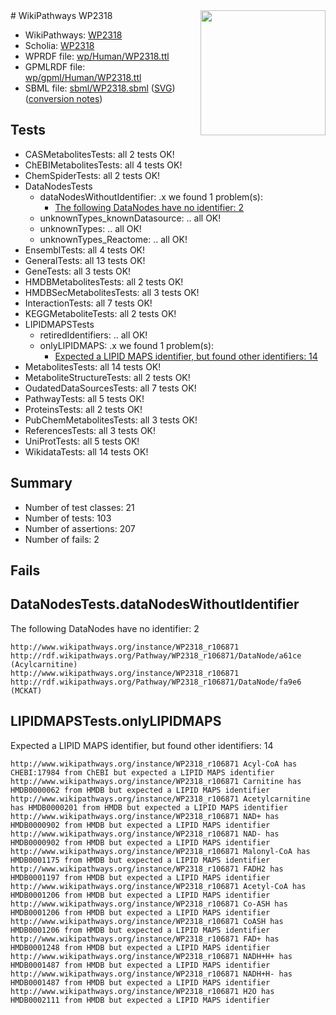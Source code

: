 <img style="float: right; width: 200px" src="../logo.png" />
# WikiPathways WP2318

* WikiPathways: [WP2318](https://identifiers.org/wikipathways:WP2318)
* Scholia: [WP2318](https://scholia.toolforge.org/wikipathways/WP2318)
* WPRDF file: [wp/Human/WP2318.ttl](../wp/Human/WP2318.ttl)
* GPMLRDF file: [wp/gpml/Human/WP2318.ttl](../wp/gpml/Human/WP2318.ttl)
* SBML file: [sbml/WP2318.sbml](../sbml/WP2318.sbml) ([SVG](../sbml/WP2318.svg)) ([conversion notes](../sbml/WP2318.txt))

## Tests
* CASMetabolitesTests: all 2 tests OK!
* ChEBIMetabolitesTests: all 4 tests OK!
* ChemSpiderTests: all 2 tests OK!
* DataNodesTests
    * dataNodesWithoutIdentifier: .x we found 1 problem(s):
        * [The following DataNodes have no identifier: 2](#d2d32fa1)
    * unknownTypes_knownDatasource: .. all OK!
    * unknownTypes: .. all OK!
    * unknownTypes_Reactome: .. all OK!
* EnsemblTests: all 4 tests OK!
* GeneralTests: all 13 tests OK!
* GeneTests: all 3 tests OK!
* HMDBMetabolitesTests: all 2 tests OK!
* HMDBSecMetabolitesTests: all 3 tests OK!
* InteractionTests: all 7 tests OK!
* KEGGMetaboliteTests: all 2 tests OK!
* LIPIDMAPSTests
    * retiredIdentifiers: .. all OK!
    * onlyLIPIDMAPS: .x we found 1 problem(s):
        * [Expected a LIPID MAPS identifier, but found other identifiers: 14](#d0bfb67c)
* MetabolitesTests: all 14 tests OK!
* MetaboliteStructureTests: all 2 tests OK!
* OudatedDataSourcesTests: all 7 tests OK!
* PathwayTests: all 5 tests OK!
* ProteinsTests: all 2 tests OK!
* PubChemMetabolitesTests: all 3 tests OK!
* ReferencesTests: all 3 tests OK!
* UniProtTests: all 5 tests OK!
* WikidataTests: all 14 tests OK!


## Summary

* Number of test classes: 21
* Number of tests: 103
* Number of assertions: 207
* Number of fails: 2

## Fails

<a name="d2d32fa1" />

## DataNodesTests.dataNodesWithoutIdentifier

The following DataNodes have no identifier: 2
```
http://www.wikipathways.org/instance/WP2318_r106871 http://rdf.wikipathways.org/Pathway/WP2318_r106871/DataNode/a61ce (Acylcarnitine)
http://www.wikipathways.org/instance/WP2318_r106871 http://rdf.wikipathways.org/Pathway/WP2318_r106871/DataNode/fa9e6 (MCKAT)
```

<a name="d0bfb67c" />

## LIPIDMAPSTests.onlyLIPIDMAPS

Expected a LIPID MAPS identifier, but found other identifiers: 14
```
http://www.wikipathways.org/instance/WP2318_r106871 Acyl-CoA has CHEBI:17984 from ChEBI but expected a LIPID MAPS identifier
http://www.wikipathways.org/instance/WP2318_r106871 Carnitine has HMDB0000062 from HMDB but expected a LIPID MAPS identifier
http://www.wikipathways.org/instance/WP2318_r106871 Acetylcarnitine has HMDB0000201 from HMDB but expected a LIPID MAPS identifier
http://www.wikipathways.org/instance/WP2318_r106871 NAD+ has HMDB0000902 from HMDB but expected a LIPID MAPS identifier
http://www.wikipathways.org/instance/WP2318_r106871 NAD- has HMDB0000902 from HMDB but expected a LIPID MAPS identifier
http://www.wikipathways.org/instance/WP2318_r106871 Malonyl-CoA has HMDB0001175 from HMDB but expected a LIPID MAPS identifier
http://www.wikipathways.org/instance/WP2318_r106871 FADH2 has HMDB0001197 from HMDB but expected a LIPID MAPS identifier
http://www.wikipathways.org/instance/WP2318_r106871 Acetyl-CoA has HMDB0001206 from HMDB but expected a LIPID MAPS identifier
http://www.wikipathways.org/instance/WP2318_r106871 Co-ASH has HMDB0001206 from HMDB but expected a LIPID MAPS identifier
http://www.wikipathways.org/instance/WP2318_r106871 CoASH has HMDB0001206 from HMDB but expected a LIPID MAPS identifier
http://www.wikipathways.org/instance/WP2318_r106871 FAD+ has HMDB0001248 from HMDB but expected a LIPID MAPS identifier
http://www.wikipathways.org/instance/WP2318_r106871 NADH+H+ has HMDB0001487 from HMDB but expected a LIPID MAPS identifier
http://www.wikipathways.org/instance/WP2318_r106871 NADH+H- has HMDB0001487 from HMDB but expected a LIPID MAPS identifier
http://www.wikipathways.org/instance/WP2318_r106871 H2O has HMDB0002111 from HMDB but expected a LIPID MAPS identifier
```

